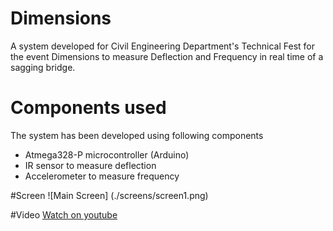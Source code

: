 # Dimensions
A system developed for Civil Engineering Department's Technical Fest for the event Dimensions to measure Deflection and Frequency in real time of a sagging bridge.

# Components used
The system has been developed using following components
* Atmega328-P microcontroller (Arduino)
* IR sensor to measure deflection
* Accelerometer to measure frequency

#Screen
![Main Screen] (./screens/screen1.png)

#Video
[Watch on youtube](https://youtu.be/Ge030O6umqk)
